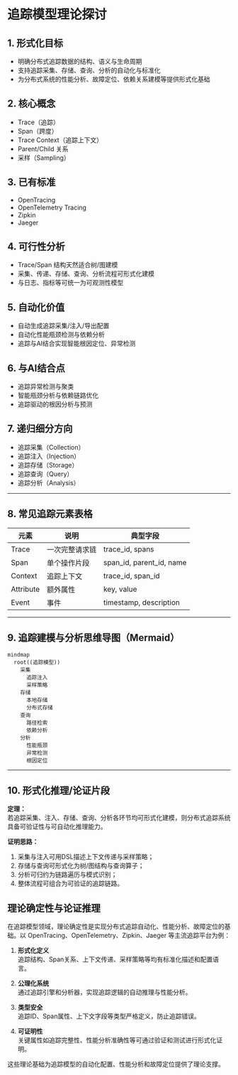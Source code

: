 # 追踪模型理论探讨

## 1. 形式化目标

- 明确分布式追踪数据的结构、语义与生命周期
- 支持追踪采集、存储、查询、分析的自动化与标准化
- 为分布式系统的性能分析、故障定位、依赖关系建模等提供形式化基础

## 2. 核心概念

- Trace（追踪）
- Span（跨度）
- Trace Context（追踪上下文）
- Parent/Child 关系
- 采样（Sampling）

## 3. 已有标准

- OpenTracing
- OpenTelemetry Tracing
- Zipkin
- Jaeger

## 4. 可行性分析

- Trace/Span 结构天然适合树/图建模
- 采集、传递、存储、查询、分析流程可形式化建模
- 与日志、指标等可统一为可观测性模型

## 5. 自动化价值

- 自动生成追踪采集/注入/导出配置
- 自动化性能瓶颈检测与依赖分析
- 追踪与AI结合实现智能根因定位、异常检测

## 6. 与AI结合点

- 追踪异常检测与聚类
- 智能瓶颈分析与依赖链路优化
- 追踪驱动的根因分析与预测

## 7. 递归细分方向

- 追踪采集（Collection）
- 追踪注入（Injection）
- 追踪存储（Storage）
- 追踪查询（Query）
- 追踪分析（Analysis）

---

## 8. 常见追踪元素表格

| 元素         | 说明           | 典型字段                |
|--------------|----------------|-------------------------|
| Trace        | 一次完整请求链 | trace_id, spans         |
| Span         | 单个操作片段   | span_id, parent_id, name|
| Context      | 追踪上下文     | trace_id, span_id       |
| Attribute    | 额外属性       | key, value              |
| Event        | 事件           | timestamp, description  |

---

## 9. 追踪建模与分析思维导图（Mermaid）

```mermaid
mindmap
  root((追踪模型))
    采集
      追踪注入
      采样策略
    存储
      本地存储
      分布式存储
    查询
      路径检索
      依赖分析
    分析
      性能瓶颈
      异常检测
      根因定位
```

---

## 10. 形式化推理/论证片段

**定理：**  
若追踪采集、注入、存储、查询、分析各环节均可形式化建模，则分布式追踪系统具备可验证性与可自动化推理能力。

**证明思路：**  

1. 采集与注入可用DSL描述上下文传递与采样策略；
2. 存储与查询可形式化为树/图结构与查询算子；
3. 分析可归约为链路遍历与模式识别；
4. 整体流程可组合为可验证的追踪链路。

## 理论确定性与论证推理

在追踪模型领域，理论确定性是实现分布式追踪自动化、性能分析、故障定位的基础。以 OpenTracing、OpenTelemetry、Zipkin、Jaeger 等主流追踪平台为例：

1. **形式化定义**  
   追踪结构、Span关系、上下文传递、采样策略等均有标准化描述和配置语言。

2. **公理化系统**  
   通过追踪引擎和分析器，实现追踪逻辑的自动推理与性能分析。

3. **类型安全**  
   追踪ID、Span属性、上下文字段等类型严格定义，防止追踪错误。

4. **可证明性**  
   关键属性如追踪完整性、性能分析准确性等可通过验证和测试进行形式化证明。

这些理论基础为追踪模型的自动化配置、性能分析和故障定位提供了理论支撑。
